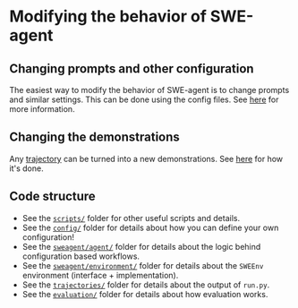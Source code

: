 # Modifying the behavior of SWE-agent

## Changing prompts and other configuration

The easiest way to modify the behavior of SWE-agent is to change prompts and similar settings.
This can be done using the config files. See [here](config.md) for more information.

## Changing the demonstrations

Any [trajectory](../usage/trajectories.md) can be turned into a new demonstrations. See [here](demonstrations.md) for how it's done.

## Code structure

* See the [`scripts/`](https://github.com/princeton-nlp/SWE-agent/tree/main/scripts/) folder for other useful scripts and details.
* See the [`config/`](https://github.com/princeton-nlp/SWE-agent/tree/main/config/) folder for details about how you can define your own configuration!
* See the [`sweagent/agent/`](https://github.com/princeton-nlp/SWE-agent/tree/main/sweagent/agent/) folder for details about the logic behind configuration based workflows.
* See the [`sweagent/environment/`](https://github.com/princeton-nlp/SWE-agent/tree/main/sweagent/environment/) folder for details about the `SWEEnv` environment (interface + implementation).
* See the [`trajectories/`](https://github.com/princeton-nlp/SWE-agent/tree/main/trajectories) folder for details about the output of `run.py`.
* See the [`evaluation/`](https://github.com/princeton-nlp/SWE-agent/tree/main/evaluation/) folder for details about how evaluation works.